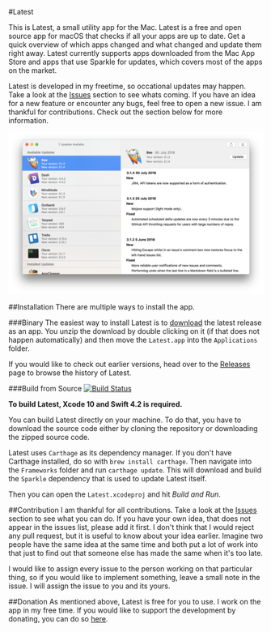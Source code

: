 #Latest

This is Latest, a small utility app for the Mac. Latest is a free and open source app for macOS that checks if all your apps are up to date. Get a quick overview of which apps changed and what changed and update them right away. Latest currently supports apps downloaded from the Mac App Store and apps that use Sparkle for updates, which covers most of the apps on the market.

Latest is developed in my freetime, so occational updates may happen. Take a look at the [Issues](https://github.com/mangerlahn/latest/issues) section to see whats coming. If you have an idea for a new feature or encounter any bugs, feel free to open a new issue. 
I am thankful for contributions. Check out the section below for more information.

![](./latest.png)

##Installation 
There are multiple ways to install the app.

###Binary
The easiest way to install Latest is to [download](https://max.codes/latest/Latest.zip) the latest release as an app. You unzip the download by double clicking on it (if that does not happen automatically) and then move the `Latest.app` into the `Applications` folder.

If you would like to check out earlier versions, head over to the [Releases](https://github.com/mangerlahn/Latest/releases) page to browse the history of Latest.

###Build from Source 
[![Build Status](https://travis-ci.org/mangerlahn/Latest.svg?branch=master)](https://travis-ci.org/mangerlahn/Latest)

**To build Latest, Xcode 10 and Swift 4.2 is required.**

You can build Latest directly on your machine. To do that, you have to download the source code either by cloning the repository or downloading the zipped source code. 

Latest uses `Carthage` as its dependency manager. If you don't have Carthage installed, do so with `brew install carthage`.
Then navigate into the `Frameworks` folder and run `carthage update`. This will download and build the `Sparkle` dependency that is used to update Latest itself.

Then you can open the `Latest.xcodeproj` and hit *Build and Run*.

##Contribution
I am thankful for all contributions. Take a look at the [Issues](https://github.com/mangerlahn/latest/issues) section to see what you can do. If you have your own idea, that does not appear in the issues list, please add it first. I don't think that I would reject any pull request, but it is useful to know about your idea earlier. Imagine two people have the same idea at the same time and both put a lot of work into that just to find out that someone else has made the same when it's too late.  

I would like to assign every issue to the person working on that particular thing, so if you would like to implement something, leave a small note in the issue. I will assign the issue to you and its yours.

##Donation
As mentioned above, Latest is free for you to use. I work on the app in my free time. If you would like to support the development by donating, you can do so [here](https://max.codes/latest/donate).